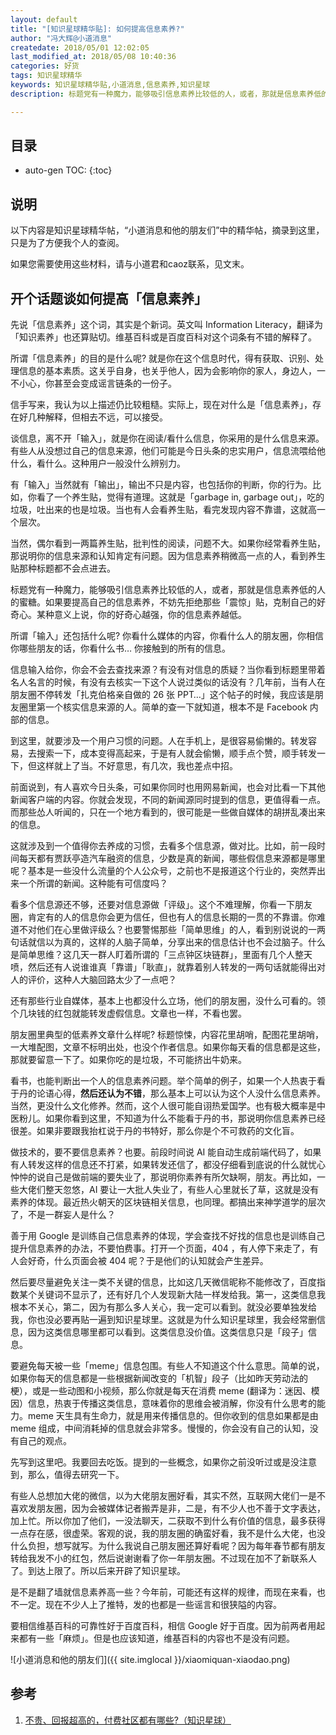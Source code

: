 ```yaml
---
layout: default
title: "[知识星球精华贴]: 如何提高信息素养?"
author: "冯大辉@小道消息"
createdate: 2018/05/01 12:02:05
last_modified_at: 2018/05/08 10:40:36
categories: 好货
tags: 知识星球精华
keywords: 知识星球精华贴,小道消息,信息素养,知识星球
description: 标题党有一种魔力，能够吸引信息素养比较低的人，或者，那就是信息素养低的人的蜜糖。

---
```


## 目录
* auto-gen TOC:
{:toc}

## 说明

以下内容是知识星球精华帖，“小道消息和他的朋友们”中的精华帖，摘录到这里，只是为了方便我个人的查阅。

如果您需要使用这些材料，请与小道君和caoz联系，见文末。

## 开个话题谈如何提高「信息素养」

先说「信息素养」这个词，其实是个新词。英文叫 Information Literacy，翻译为「知识素养」也还算贴切。维基百科或是百度百科对这个词条有不错的解释了。

所谓「信息素养」的目的是什么呢? 就是你在这个信息时代，得有获取、识别、处理信息的基本素质。这关乎自身，也关乎他人，因为会影响你的家人，身边人，一不小心，你甚至会变成谣言链条的一份子。

信手写来，我认为以上描述仍比较粗糙。实际上，现在对什么是「信息素养」，存在好几种解释，但相去不远，可以接受。

谈信息，离不开「输入」，就是你在阅读/看什么信息，你采用的是什么信息来源。有些人从没想过自己的信息来源，他们可能是今日头条的忠实用户，信息流喂给他什么，看什么。这种用户一般没什么辨别力。

有「输入」当然就有「输出」，输出不只是内容，也包括你的判断，你的行为。比如，你看了一个养生贴，觉得有道理。这就是「garbage in, garbage out」，吃的垃圾，吐出来的也是垃圾。当也有人会看养生贴，看完发现内容不靠谱，这就高一个层次。

当然，偶尔看到一两篇养生贴，批判性的阅读，问题不大。如果你经常看养生贴，那说明你的信息来源和认知肯定有问题。因为信息素养稍微高一点的人，看到养生贴那种标题都不会点进去。

标题党有一种魔力，能够吸引信息素养比较低的人，或者，那就是信息素养低的人的蜜糖。如果要提高自己的信息素养，不妨先拒绝那些「震惊」贴，克制自己的好奇心。某种意义上说，你的好奇心越强，你的信息素养越低。

所谓「输入」还包括什么呢? 你看什么媒体的内容，你看什么人的朋友圈，你相信你哪些朋友的话，你看什么书… 你接触到的所有的信息。

信息输入给你，你会不会去查找来源？有没有对信息的质疑？当你看到标题里带着名人名言的时候，有没有去核实一下这个人说过类似的话没有？几年前，当有人在朋友圈不停转发「扎克伯格亲自做的 26 张 PPT…」这个帖子的时候，我应该是朋友圈里第一个核实信息来源的人。简单的查一下就知道，根本不是 Facebook 内部的信息。

到这里，就要涉及一个用户习惯的问题。人在手机上，是很容易偷懒的。转发容易，去搜索一下，成本变得高起来，于是有人就会偷懒，顺手点个赞，顺手转发一下，但这样就上了当。不好意思，有几次，我也差点中招。

前面说到，有人喜欢今日头条，可如果你同时也用网易新闻，也会对比看一下其他新闻客户端的内容。你就会发现，不同的新闻源同时提到的信息，更值得看一点。而那些怂人听闻的，只在一个地方看到的，很可能是一些做自媒体的胡拼乱凑出来的信息。

这就涉及到一个值得你去养成的习惯，去看多个信息源，做对比。比如，前一段时间每天都有贾跃亭造汽车融资的信息，少数是真的新闻，哪些假信息来源都是哪里呢？基本是一些没什么流量的个人公众号，之前也不是报道这个行业的，突然弄出来一个所谓的新闻。这种能有可信度吗？

看多个信息源还不够，还要对信息源做「评级」。这个不难理解，你看一下朋友圈，肯定有的人的信息你会更为信任，但也有人的信息长期的一贯的不靠谱。你难道不对他们在心里做评级么？也要警惕那些「简单思维」的人，看到别说说的一两句话就信以为真的，这样的人脑子简单，分享出来的信息估计也不会过脑子。什么是简单思维？这几天一群人盯着所谓的「三点钟区块链群」，里面有几个人整天喷，然后还有人说谁谁真「靠谱」「耿直」，就靠着别人转发的一两句话就能得出对人的评价，这种人大脑回路太少了一点吧？

还有那些行业自媒体，基本上也都没什么立场，他们的朋友圈，没什么可看的。领个几块钱的红包就能转发虚假信息。文章也一样，不看也罢。

朋友圈里典型的低素养文章什么样呢? 标题惊悚，内容花里胡哨，配图花里胡哨，一大堆配图，文章不标明出处，也没个作者信息。如果你每天看的信息都是这些，那就要留意一下了。如果你吃的是垃圾，不可能挤出牛奶来。

看书，也能判断出一个人的信息素养问题。举个简单的例子，如果一个人热衷于看于丹的论语心得，**然后还认为不错**，那么基本上可以认为这个人没什么信息素养。当然，更没什么文化修养。然而，这个人很可能自诩热爱国学。也有极大概率是中医粉儿。如果你看到这里，不知道为什么不能看于丹的书，那说明你信息素养已经很差。如果非要跟我抬杠说于丹的书特好，那么你是个不可救药的文化盲。

做技术的，要不要信息素养？也要。前段时间说 AI 能自动生成前端代码了，如果有人转发这样的信息还不打紧，如果转发还信了，都没仔细看到底说的什么就忧心忡忡的说自己是做前端的要失业了，那说明你素养有所欠缺啊，朋友。再比如，一些大佬们整天忽悠，AI 要让一大批人失业了，有些人心里就长了草，这就是没有素养的体现。最近热火朝天的区块链相关信息，也同理。都搞出来神学道学的层次了，不是一群妄人是什么？

善于用 Google 是训练自己信息素养的体现，学会查找不好找的信息也是训练自己提升信息素养的办法，不要怕费事。打开一个页面，404 ，有人停下来走了，有人会好奇，什么页面会被 404 呢？于是他们的认知就会产生差异。

然后要尽量避免关注一类不关键的信息，比如这几天微信昵称不能修改了，百度指数某个关键词不显示了，还有好几个人发现新大陆一样发给我。第一，这类信息我根本不关心，第二，因为有那么多人关心，我一定可以看到。就没必要单独发给我，你也没必要再贴一遍到知识星球里。这就是为什么知识星球里，我会经常删信息，因为这类信息哪里都可以看到。这类信息没价值。这类信息只是「段子」信息。

要避免每天被一些「meme」信息包围。有些人不知道这个什么意思。简单的说，如果你每天的信息都是一些根据新闻改变的「机智」段子（比如昨天劳动法的梗），或是一些动图和小视频，那么你就是每天在消费 meme (翻译为：迷因、模因）信息，热衷于传播这类信息，意味着你的思维会被消解，你没有什么思考的能力。meme 天生具有生命力，就是用来传播信息的。但你收到的信息如果都是由 meme 组成，中间消耗掉的信息就会非常多。慢慢的，你会没有自己的认知，没有自己的观点。

先写到这里吧。我要回去吃饭。提到的一些概念，如果你之前没听过或是没注意到，那么，值得去研究一下。

有些人总想加大佬的微信，以为大佬朋友圈好看，其实不然，互联网大佬们一是不喜欢发朋友圈，因为会被媒体记者搬弄是非，二是，有不少人也不善于文字表达，加上忙。所以你加了他们，一没法聊天，二获取不到什么有价值的信息，最多获得一点存在感，很虚荣。客观的说，我的朋友圈的确蛮好看，我不是什么大佬，也没什么负担，想写就写。为什么我说自己朋友圈还算好看呢？因为每年春节都有朋友转给我发不小的红包，然后说谢谢看了你一年朋友圈。不过现在加不了新联系人了。到达上限了。所以后来开辟了知识星球。

是不是翻了墙就信息素养高一些？今年前，可能还有这样的规律，而现在来看，也不一定。现在不少人上了推特，发的也都是一些谣言和很狭隘的内容。

要相信维基百科的可靠性好于百度百科，相信 Google 好于百度。因为前两者用起来都有一些「麻烦」。但是也应该知道，维基百科的内容也不是没有问题。

![小道消息和他的朋友们]({{ site.imglocal }}/xiaomiquan-xiaodao.png)

## 参考

1. [不贵、回报超高的，付费社区都有哪些?（知识星球）][1]

[1]: http://www.lijiaocn.com/%E5%A5%BD%E8%B4%A7/2018/04/25/fu-fei-she-que.html "不贵、回报超高的，付费社区都有哪些?（知识星球）" 

